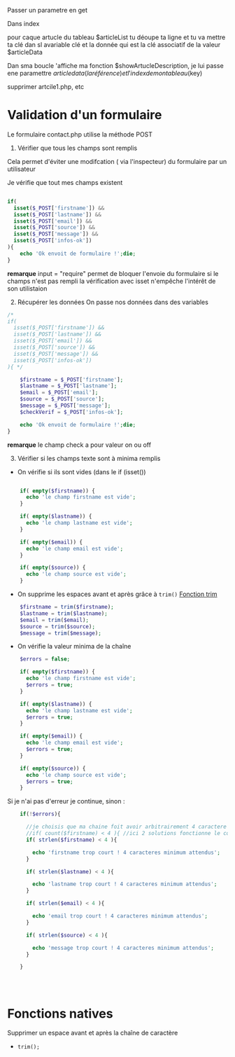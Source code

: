 Passer un parametre en get 

Dans index

pour caque artucle du tableau $articleList tu déoupe ta ligne et tu va mettre ta clé dan sl avariable clé et la donnée qui est la clé associatif de la valeur $articleData


Dan sma boucle 'affiche ma fonction $showArtucleDescription, je lui passe ene paramettre $articledata (la référence) et l'index de mon tableau ($key)

supprimer artcile1.php, etc

# Validation d'un formulaire

Le formulaire contact.php utilise la méthode POST

1. Vérifier que tous les champs sont remplis

Cela permet d'éviter une modifcation ( via l'inspecteur) du formulaire par un utilisateur

Je vérifie que tout mes champs existent
```php

if( 
  isset($_POST['firstname']) &&
  isset($_POST['lastname']) &&
  isset($_POST['email']) &&
  isset($_POST['source']) &&
  isset($_POST['message']) &&
  isset($_POST['infos-ok'])
){
    echo 'Ok envoit de formulaire !';die;
} 


```
**remarque**
input = "require" permet de bloquer l'envoie du formulaire si le champs n'est pas rempli
la vérification avec isset n'empêche l'intérêt de son utilistaion

2. Récupérer les données
On passe nos données dans des variables
```php
/*
if( 
  isset($_POST['firstname']) &&
  isset($_POST['lastname']) &&
  isset($_POST['email']) &&
  isset($_POST['source']) &&
  isset($_POST['message']) &&
  isset($_POST['infos-ok'])
){ */

    $firstname = $_POST['firstname'];
    $lastname = $_POST['lastname'];
    $email = $_POST['email'];
    $source = $_POST['source'];
    $message = $_POST['message'];
    $checkVerif = $_POST['infos-ok'];

    echo 'Ok envoit de formulaire !';die;
} 
```
**remarque** le champ check a pour valeur on ou off 

3. Vérifier si les champs texte sont à minima remplis

 - On vérifie si ils sont vides (dans le if (isset())
```php

    if( empty($firstname)) {
      echo 'le champ firstname est vide';
    }

    if( empty($lastname)) {
      echo 'le champ lastname est vide';
    }

    if( empty($email)) {
      echo 'le champ email est vide';
    }

    if( empty($source)) {
      echo 'le champ source est vide';
    }
```

- On supprime les espaces avant et après grâce à `trim()`
[Fonction trim](https://www.php.net/manual/fr/function.trim.php)

```php
    $firstname = trim($firstname);
    $lastname = trim($lastname);
    $email = trim($email);
    $source = trim($source);
    $message = trim($message);
```


- On vérifie la valeur minima de la chaîne
```php
    $errors = false;

    if( empty($firstname)) {
      echo 'le champ firstname est vide';
      $errors = true;
    }

    if( empty($lastname)) {
      echo 'le champ lastname est vide';
      $errors = true;
    }

    if( empty($email)) {
      echo 'le champ email est vide';
      $errors = true;
    }

    if( empty($source)) {
      echo 'le champ source est vide';
      $errors = true;
    }
```

Si je n'ai pas d'erreur je continue, sinon :

```php
    if(!$errors){

      //je choisis que ma chaine foit avoir arbitrairement 4 caractere ou plus
      //if( count($firstname) < 4 ){ //ici 2 solutions fonctionne le count qui comptera l nombre de caracteres et strlen qui va evaluer la longueur d'une chaine de caractere
      if( strlen($firstname) < 4 ){

        echo 'firstname trop court ! 4 caracteres minimum attendus';
      }

      if( strlen($lastname) < 4 ){

        echo 'lastname trop court ! 4 caracteres minimum attendus';
      }

      if( strlen($email) < 4 ){

        echo 'email trop court ! 4 caracteres minimum attendus';
      }

      if( strlen($source) < 4 ){

        echo 'message trop court ! 4 caracteres minimum attendus';
      }

    }
```
```php
```
```php
```
```php
```
# Fonctions natives

Supprimer un espace avant et après la chaîne de caractère
- `trim();`